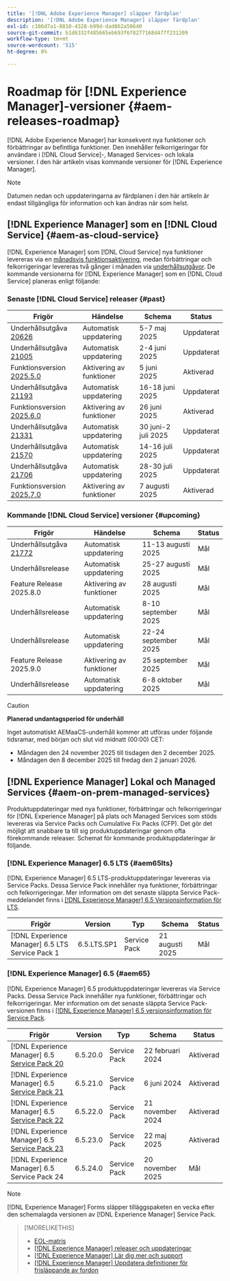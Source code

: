 ```yaml
---
title: '[!DNL Adobe Experience Manager] släpper färdplan'
description: '[!DNL Adobe Experience Manager] släpper färdplan'
exl-id: c106d7a1-8810-4328-b99d-dad862a50640
source-git-commit: b1d6332f485665eb693f6f8277168d477f231209
workflow-type: tm+mt
source-wordcount: '515'
ht-degree: 0%

---
```



# Roadmap för [!DNL Experience Manager]-versioner {#aem-releases-roadmap}

[!DNL Adobe Experience Manager] har konsekvent nya funktioner och förbättringar av befintliga funktioner. Den innehåller felkorrigeringar för användare i [!DNL Cloud Service]-, Managed Services- och lokala versioner. I den här artikeln visas kommande versioner för [!DNL Experience Manager].

>[!NOTE]
>
>Datumen nedan och uppdateringarna av färdplanen i den här artikeln är endast tillgängliga för information och kan ändras när som helst.

## [!DNL Experience Manager] som en [!DNL Cloud Service] {#aem-as-cloud-service}

[!DNL Experience Manager] som [!DNL Cloud Service] nya funktioner levereras via en [månadsvis funktionsaktivering](https://experienceleague.adobe.com/sv/docs/experience-manager-cloud-service/content/release-notes/release-notes/release-notes-current), medan förbättringar och felkorrigeringar levereras två gånger i månaden via [underhållsutgåvor](https://experienceleague.adobe.com/sv/docs/experience-manager-cloud-service/content/release-notes/maintenance/latest).
De kommande versionerna för [!DNL Experience Manager] som en [!DNL Cloud Service] planeras enligt följande:

### Senaste [!DNL Cloud Service] releaser {#past}

| Frigör | Händelse | Schema | Status |
|---|---|---|---|
| Underhållsutgåva [20626](https://experienceleague.adobe.com/sv/docs/experience-manager-cloud-service/content/release-notes/maintenance/2025/2025-5-0#20626) | Automatisk uppdatering | 5-7 maj 2025 | Uppdaterat |
| Underhållsutgåva [21005](https://experienceleague.adobe.com/sv/docs/experience-manager-cloud-service/content/release-notes/maintenance/2025/2025-5-0#21005) | Automatisk uppdatering | 2-4 juni 2025 | Uppdaterat |
| Funktionsversion [2025.5.0](https://experienceleague.adobe.com/sv/docs/experience-manager-cloud-service/content/release-notes/release-notes/2025/release-notes-2025-5-0) | Aktivering av funktioner | 5 juni 2025 | Aktiverad |
| Underhållsutgåva [21193](https://experienceleague.adobe.com/sv/docs/experience-manager-cloud-service/content/release-notes/maintenance/2025/2025-6-0) | Automatisk uppdatering | 16-18 juni 2025 | Uppdaterat |
| Funktionsversion [2025.6.0](https://experienceleague.adobe.com/en/docs/experience-manager-cloud-service/content/release-notes/release-notes/2025/release-notes-2025-6-0) | Aktivering av funktioner | 26 juni 2025 | Aktiverad |
| Underhållsutgåva [21331](https://experienceleague.adobe.com/sv/docs/experience-manager-cloud-service/content/release-notes/maintenance/2025/2025-7-0#21331) | Automatisk uppdatering | 30 juni-2 juli 2025 | Uppdaterat |
| Underhållsutgåva [21570](https://experienceleague.adobe.com/sv/docs/experience-manager-cloud-service/content/release-notes/maintenance/2025/2025-7-0#21570) | Automatisk uppdatering | 14-16 juli 2025 | Uppdaterat |
| Underhållsutgåva [21706](https://experienceleague.adobe.com/sv/docs/experience-manager-cloud-service/content/release-notes/maintenance/2025/2025-7-0#21706) | Automatisk uppdatering | 28-30 juli 2025 | Uppdaterat |
| Funktionsversion [2025.7.0](https://experienceleague.adobe.com/sv/docs/experience-manager-cloud-service/content/release-notes/release-notes/release-notes-current) | Aktivering av funktioner | 7 augusti 2025 | Aktiverad |

### Kommande [!DNL Cloud Service] versioner {#upcoming}

| Frigör | Händelse | Schema | Status |
|---|---|---|---|
| Underhållsutgåva [21772](https://experienceleague.adobe.com/sv/docs/experience-manager-cloud-service/content/release-notes/maintenance/latest) | Automatisk uppdatering | 11-13 augusti 2025 | Mål |
| Underhållsrelease | Automatisk uppdatering | 25-27 augusti 2025 | Mål |
| Feature Release 2025.8.0 | Aktivering av funktioner | 28 augusti 2025 | Mål |
| Underhållsrelease | Automatisk uppdatering | 8-10 september 2025 | Mål |
| Underhållsrelease | Automatisk uppdatering | 22-24 september 2025 | Mål |
| Feature Release 2025.9.0 | Aktivering av funktioner | 25 september 2025 | Mål |
| Underhållsrelease | Automatisk uppdatering | 6-8 oktober 2025 | Mål |

>[!CAUTION]
>
>**Planerad undantagsperiod för underhåll**
>
> Inget automatiskt AEMaaCS-underhåll kommer att utföras under följande tidsramar, med början och slut vid midnatt (00:00) CET:
>
>* Måndagen den 24 november 2025 till tisdagen den 2 december 2025.
>* Måndagen den 8 december 2025 till fredag den 2 januari 2026.

## [!DNL Experience Manager] Lokal och Managed Services {#aem-on-prem-managed-services}

Produktuppdateringar med nya funktioner, förbättringar och felkorrigeringar för [!DNL Experience Manager] på plats och Managed Services som stöds levereras via Service Packs och Cumulative Fix Packs (CFP). Det gör det möjligt att snabbare ta till sig produktuppdateringar genom ofta förekommande releaser. Schemat för kommande produktuppdateringar är följande.

### [!DNL Experience Manager] 6.5 LTS {#aem65lts}

[!DNL Experience Manager] 6.5 LTS-produktuppdateringar levereras via Service Packs. Dessa Service Pack innehåller nya funktioner, förbättringar och felkorrigeringar. Mer information om det senaste släppta Service Pack-meddelandet finns i [[!DNL Experience Manager] 6.5 Versionsinformation för LTS](https://experienceleague.adobe.com/sv/docs/experience-manager-65-lts/content/release-notes/release-notes).

| Frigör | Version | Typ | Schema | Status |
|---|---|---|---|---|
| [!DNL Experience Manager] 6.5 LTS Service Pack 1 | 6.5.LTS.SP1 | Service Pack | 21 augusti 2025 | Mål |

### [!DNL Experience Manager] 6.5 {#aem65}

[!DNL Experience Manager] 6.5 produktuppdateringar levereras via Service Packs. Dessa Service Pack innehåller nya funktioner, förbättringar och felkorrigeringar. Mer information om det senaste släppta Service Pack-versionen finns i [[!DNL Experience Manager] 6.5 versionsinformation för Service Pack](https://experienceleague.adobe.com/sv/docs/experience-manager-65/content/release-notes/release-notes).

| Frigör | Version | Typ | Schema | Status |
|---|---|---|---|---|
| [!DNL Experience Manager] 6.5 [Service Pack 20](https://experienceleague.adobe.com/sv/docs/experience-manager-65/content/release-notes/service-pack/6-5-20) | 6.5.20.0 | Service Pack | 22 februari 2024 | Aktiverad |
| [!DNL Experience Manager] 6.5 [Service Pack 21](https://experienceleague.adobe.com/sv/docs/experience-manager-65/content/release-notes/service-pack/6-5-21) | 6.5.21.0 | Service Pack | 6 juni 2024 | Aktiverad |
| [!DNL Experience Manager] 6.5 [Service Pack 22](https://experienceleague.adobe.com/sv/docs/experience-manager-65/content/release-notes/service-pack/6-5-22) | 6.5.22.0 | Service Pack | 21 november 2024 | Aktiverad |
| [!DNL Experience Manager] 6.5 [Service Pack 23](https://experienceleague.adobe.com/sv/docs/experience-manager-65/content/release-notes/release-notes) | 6.5.23.0 | Service Pack | 22 maj 2025 | Aktiverad |
| [!DNL Experience Manager] 6.5 Service Pack 24 | 6.5.24.0 | Service Pack | 20 november 2025 | Mål |

>[!NOTE]
>
>[!DNL Experience Manager] Forms släpper tilläggspaketen en vecka efter den schemalagda versionen av [!DNL Experience Manager] Service Pack.

>[!MORELIKETHIS]
>
>* [EOL-matris](https://helpx.adobe.com/se/support/programs/eol-matrix.html)
>* [[!DNL Experience Manager] releaser och uppdateringar](https://experienceleague.adobe.com/sv/docs/experience-manager-release-information/aem-release-updates/aem-releases-updates)
>* [[!DNL Experience Manager] Lär dig mer och support](https://experienceleague.adobe.com/sv/docs/experience-manager-cloud-service)
>* [[!DNL Experience Manager] Uppdatera definitioner för frisläppande av fordon](/help/using/update-release-vehicle-definitions.md)

